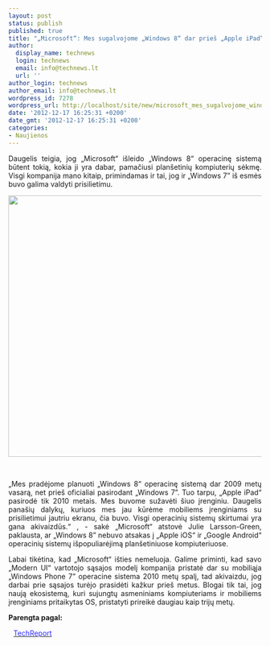 ```yaml
---
layout: post
status: publish
published: true
title: "„Microsoft“: Mes sugalvojome „Windows 8“ dar prieš „Apple iPad“"
author:
  display_name: technews
  login: technews
  email: info@technews.lt
  url: ''
author_login: technews
author_email: info@technews.lt
wordpress_id: 7278
wordpress_url: http://localhost/site/new/microsoft_mes_sugalvojome_windows_8_dar_pries_apple_ipad/
date: '2012-12-17 16:25:31 +0200'
date_gmt: '2012-12-17 16:25:31 +0200'
categories:
- Naujienos
---
```

<p style="text-align:justify">Daugelis teigia, jog „Microsoft“ išleido „Windows 8“ operacinę sistemą būtent tokią, kokia ji yra dabar, pamačiusi planšetinių kompiuterių sėkmę. Visgi kompanija mano kitaip, primindamas ir tai, jog ir „Windows 7” iš esmės buvo galima valdyti prisilietimu.</p>
<p style="text-align:center"> <a target="blank" href="http://www.technologijos.lt/upload/image/n/technologijos/it/S-30129/windows8pc.jpg"><img alt="" src="http://www.technologijos.lt/upload/image/n/technologijos/it/S-30129/1-windows8pc.jpg" style="width: 520px;" /></a></p>
<div style="text-align:center"> <strong></strong><br/><em></em></div>
<div style="text-align:justify"><!--[if gte mso 9]><![endif]--><!--[if gte mso 9]><xml></p>
<p>  Normal<br />
  0</p>
<p>  false<br />
  false<br />
  false</p>
<p>  EN-US<br />
  X-NONE<br />
  X-NONE</p>
<p></xml><![endif]--><!--[if gte mso 9]><![endif]--><!--[if gte mso 10]></p>
<style>
 /* Style Definitions */<br />
 table.MsoNormalTable<br />
	{mso-style-name:"Table Normal";<br />
	mso-style-parent:"";<br />
	line-height:115%;<br />
	font-size:11.0pt;"Calibri","sans-serif";<br />
	mso-fareast-"Times New Roman";<br />
	mso-bidi-"Times New Roman";}<br />
</style>
<p><![endif]--></p>
<p><span>&bdquo;Mes pradėjome planuoti &bdquo;Windows 8&ldquo; operacinę sistemą dar 2009 metų vasarą, net prieš oficialiai pasirodant &bdquo;Windows 7&rdquo;. Tuo tarpu, &bdquo;Apple iPad&ldquo; pasirodė tik 2010 metais. Mes buvome sužavėti šiuo įrenginiu. Daugelis panašių dalykų, kuriuos mes jau kūrėme mobiliems įrenginiams su prisilietimui jautriu ekranu, čia buvo. Visgi operacinių sistemų skirtumai yra gana akivaizdūs.&ldquo; , - sakė &bdquo;Microsoft&ldquo; atstovė Julie Larsson-Green, paklausta, ar &bdquo;Windows 8&rdquo; nebuvo atsakas į &bdquo;Apple iOS&ldquo; ir &bdquo;Google Android&ldquo; operacinių sistemų išpopuliarėjimą planšetiniuose kompiuteriuose.<br /></span></p>
<p><span>Labai tikėtina, kad &bdquo;Microsoft&ldquo; išties nemeluoja. Galime priminti, kad savo &bdquo;Modern UI&ldquo; vartotojo sąsajos modelį kompanija pristatė dar su mobiliąja &bdquo;Windows Phone 7&rdquo; operacine sistema </span>2010 met<span>ų spalį, tad akivaizdu, jog darbai prie sąsajos turėjo prasidėti kažkur prieš metus. Blogai tik tai, jog naują ekosistemą, kuri sujungtų asmeniniams kompiuteriams ir mobiliems įrenginiams pritaikytas OS, pristatyti prireikė daugiau kaip trijų metų.</span></p>
</div>
<p><strong>Parengta pagal:</strong></p>
<p style="margin:0px 0px 0px 10px"><a target="blank" href="http://techreport.com/news/24062/microsoft-windows-8-was-thought-up-before-the-ipad-came-out"><span style="color:#2E2EFE">TechReport</span></a></p>
